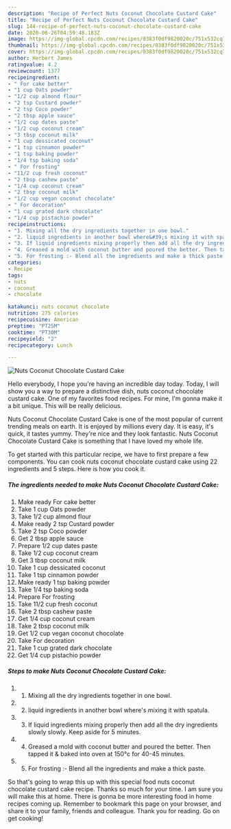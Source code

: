 ```yaml
---
description: "Recipe of Perfect Nuts Coconut Chocolate Custard Cake"
title: "Recipe of Perfect Nuts Coconut Chocolate Custard Cake"
slug: 144-recipe-of-perfect-nuts-coconut-chocolate-custard-cake
date: 2020-06-26T04:59:48.183Z
image: https://img-global.cpcdn.com/recipes/0383f0df9820020c/751x532cq70/nuts-coconut-chocolate-custard-cake-recipe-main-photo.jpg
thumbnail: https://img-global.cpcdn.com/recipes/0383f0df9820020c/751x532cq70/nuts-coconut-chocolate-custard-cake-recipe-main-photo.jpg
cover: https://img-global.cpcdn.com/recipes/0383f0df9820020c/751x532cq70/nuts-coconut-chocolate-custard-cake-recipe-main-photo.jpg
author: Herbert James
ratingvalue: 4.2
reviewcount: 1377
recipeingredient:
- " For cake better"
- "1 cup Oats powder"
- "1/2 cup almond flour"
- "2 tsp Custard powder"
- "2 tsp Coco powder"
- "2 tbsp apple sauce"
- "1/2 cup dates paste"
- "1/2 cup coconut cream"
- "3 tbsp coconut milk"
- "1 cup dessicated coconut"
- "1 tsp cinnamon powder"
- "1 tsp baking powder"
- "1/4 tsp baking soda"
- " For frosting"
- "11/2 cup fresh coconut"
- "2 tbsp cashew paste"
- "1/4 cup coconut cream"
- "2 tbsp coconut milk"
- "1/2 cup vegan coconut chocolate"
- " For decoration"
- "1 cup grated dark chocolate"
- "1/4 cup pistachio powder"
recipeinstructions:
- "1. Mixing all the dry ingredients together in one bowl."
- "2. liquid ingredients in another bowl where&#39;s mixing it with spatula."
- "3. If liquid ingredients mixing properly then add all the dry ingredients slowly slowly. Keep aside for 5 minutes."
- "4. Greased a mold with coconut butter and poured the better. Then tapped it &amp; baked into oven at 150°c for 40-45 minutes."
- "5. For frosting :- Blend all the ingredients and make a thick paste."
categories:
- Recipe
tags:
- nuts
- coconut
- chocolate

katakunci: nuts coconut chocolate 
nutrition: 275 calories
recipecuisine: American
preptime: "PT25M"
cooktime: "PT30M"
recipeyield: "2"
recipecategory: Lunch

---
```



![Nuts Coconut Chocolate Custard Cake](https://img-global.cpcdn.com/recipes/0383f0df9820020c/751x532cq70/nuts-coconut-chocolate-custard-cake-recipe-main-photo.jpg)

Hello everybody, I hope you're having an incredible day today. Today, I will show you a way to prepare a distinctive dish, nuts coconut chocolate custard cake. One of my favorites food recipes. For mine, I'm gonna make it a bit unique. This will be really delicious.

Nuts Coconut Chocolate Custard Cake is one of the most popular of current trending meals on earth. It is enjoyed by millions every day. It is easy, it's quick, it tastes yummy. They're nice and they look fantastic. Nuts Coconut Chocolate Custard Cake is something that I have loved my whole life.




To get started with this particular recipe, we have to first prepare a few components. You can cook nuts coconut chocolate custard cake using 22 ingredients and 5 steps. Here is how you cook it.

<!--inarticleads1-->

##### The ingredients needed to make Nuts Coconut Chocolate Custard Cake:

1. Make ready  For cake better
1. Take 1 cup Oats powder
1. Take 1/2 cup almond flour
1. Make ready 2 tsp Custard powder
1. Take 2 tsp Coco powder
1. Get 2 tbsp apple sauce
1. Prepare 1/2 cup dates paste
1. Take 1/2 cup coconut cream
1. Get 3 tbsp coconut milk
1. Take 1 cup dessicated coconut
1. Take 1 tsp cinnamon powder
1. Make ready 1 tsp baking powder
1. Take 1/4 tsp baking soda
1. Prepare  For frosting
1. Take 11/2 cup fresh coconut
1. Take 2 tbsp cashew paste
1. Get 1/4 cup coconut cream
1. Take 2 tbsp coconut milk
1. Get 1/2 cup vegan coconut chocolate
1. Take  For decoration
1. Take 1 cup grated dark chocolate
1. Get 1/4 cup pistachio powder




<!--inarticleads2-->

##### Steps to make Nuts Coconut Chocolate Custard Cake:

1. 1. Mixing all the dry ingredients together in one bowl.
1. 2. liquid ingredients in another bowl where&#39;s mixing it with spatula.
1. 3. If liquid ingredients mixing properly then add all the dry ingredients slowly slowly. Keep aside for 5 minutes.
1. 4. Greased a mold with coconut butter and poured the better. Then tapped it &amp; baked into oven at 150°c for 40-45 minutes.
1. 5. For frosting :- Blend all the ingredients and make a thick paste.




So that's going to wrap this up with this special food nuts coconut chocolate custard cake recipe. Thanks so much for your time. I am sure you will make this at home. There is gonna be more interesting food in home recipes coming up. Remember to bookmark this page on your browser, and share it to your family, friends and colleague. Thank you for reading. Go on get cooking!
